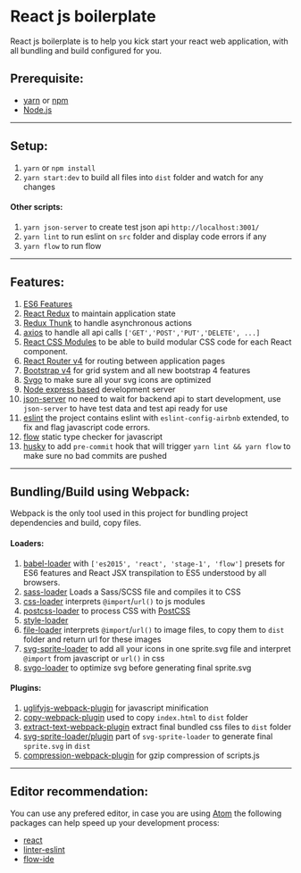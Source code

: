 # React js boilerplate
React js boilerplate is to help you kick start your react web application, with all bundling and build configured for you.

## Prerequisite:

* [yarn](https://yarnpkg.com/en/) or [npm](https://www.npmjs.com/)
* [Node.js](https://nodejs.org/en/)

---

## Setup:

1. `yarn` or `npm install`
2. `yarn start:dev` to build all files into `dist` folder and watch for any changes

#### Other scripts:
1. `yarn json-server` to create test json api `http://localhost:3001/`
2. `yarn lint` to run eslint on `src` folder and display code errors if any
3. `yarn flow` to run flow

---

## Features:

1. [ES6 Features](http://es6-features.org/#Constants)
2. [React Redux](https://github.com/reactjs/react-redux) to maintain application state
3. [Redux Thunk](https://github.com/gaearon/redux-thunk) to handle asynchronous actions
4. [axios](https://github.com/axios/axios) to handle all api calls `['GET','POST','PUT','DELETE', ...]`
5. [React CSS Modules](https://github.com/gajus/react-css-modules) to be able to build modular CSS code for each React component.
6. [React Router v4](https://github.com/ReactTraining/react-router) for routing between application pages
7. [Bootstrap v4](https://getbootstrap.com/docs/4.1/layout/overview/) for grid system and all new bootstrap 4 features
8. [Svgo](https://github.com/svg/svgo) to make sure all your svg icons are optimized
9. [Node express based](https://expressjs.com/) development server
10. [json-server](https://github.com/typicode/json-server) no need to wait for backend api to start development, use `json-server` to have test data and test api ready for use
11. [eslint](https://github.com/airbnb/javascript/tree/master/packages/eslint-config-airbnb) the project contains eslint with `eslint-config-airbnb` extended, to fix and flag javascript code errors.
12. [flow](https://flow.org/en/) static type checker for javascript
13. [husky](https://github.com/typicode/husky) to add `pre-commit` hook that will trigger `yarn lint && yarn flow` to make sure no bad commits are pushed

---

## Bundling/Build using Webpack:

Webpack is the only tool used in this project for bundling project dependencies and build, copy files.

#### Loaders:
1. [babel-loader](https://github.com/babel/babel-loader) with `['es2015', 'react', 'stage-1', 'flow']` presets for ES6 features and React JSX transpilation to ES5 understood by all browsers.
2. [sass-loader](https://github.com/webpack-contrib/sass-loader) Loads a Sass/SCSS file and compiles it to CSS
3. [css-loader](https://github.com/webpack-contrib/css-loader) interprets `@import`/`url()` to js modules
4. [postcss-loader](https://github.com/postcss/postcss-loader) to process CSS with [PostCSS](http://postcss.org/)
5. [style-loader](https://github.com/webpack-contrib/style-loader)
6. [file-loader](https://github.com/webpack-contrib/file-loader) interprets `@import`/`url()` to image files, to copy them to `dist` folder and return url for these images
7. [svg-sprite-loader](https://github.com/kisenka/svg-sprite-loader) to add all your icons in one sprite.svg file and interpret `@import` from javascript or `url()` in css
8. [svgo-loader](https://github.com/rpominov/svgo-loader) to optimize svg before generating final sprite.svg

#### Plugins:
1. [uglifyjs-webpack-plugin](https://github.com/webpack-contrib/uglifyjs-webpack-plugin) for javascript minification
2. [copy-webpack-plugin](https://github.com/webpack-contrib/copy-webpack-plugin) used to copy `index.html` to `dist` folder
3. [extract-text-webpack-plugin](https://github.com/webpack-contrib/extract-text-webpack-plugin) extract final bundled css files to `dist` folder
4. [svg-sprite-loader/plugin](https://github.com/kisenka/svg-sprite-loader) part of `svg-sprite-loader` to generate final `sprite.svg` in `dist`
5. [compression-webpack-plugin](https://github.com/webpack-contrib/compression-webpack-plugin) for gzip compression of scripts.js

---

## Editor recommendation:

You can use any prefered editor, in case you are using [Atom](https://atom.io/) the following packages can help speed up your development process:

* [react](https://atom.io/packages/react)
* [linter-eslint](https://atom.io/packages/linter-eslint)
* [flow-ide](https://atom.io/packages/flow-ide)
